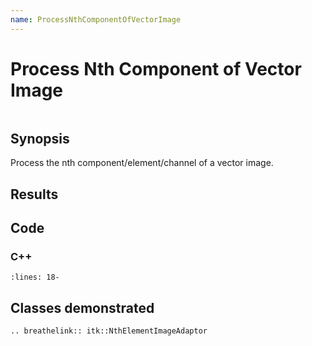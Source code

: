 ```yaml
---
name: ProcessNthComponentOfVectorImage
---
```


# Process Nth Component of Vector Image

```{index} single: NthElementImageAdaptor pair: vector; image
```

## Synopsis

Process the nth component/element/channel of a vector image.

## Results

## Code

### C++

```{literalinclude} Code.cxx
:lines: 18-
```

## Classes demonstrated

```{eval-rst}
.. breathelink:: itk::NthElementImageAdaptor
```
